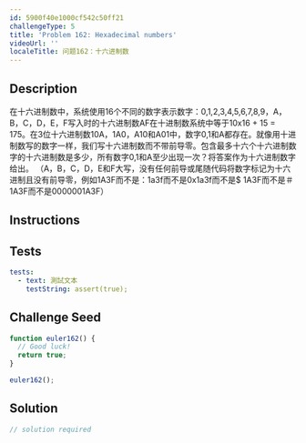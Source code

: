 ```yaml
---
id: 5900f40e1000cf542c50ff21
challengeType: 5
title: 'Problem 162: Hexadecimal numbers'
videoUrl: ''
localeTitle: 问题162：十六进制数
---
```


## Description
<section id="description">在十六进制数中，系统使用16个不同的数字表示数字：0,1,2,3,4,5,6,7,8,9，A，B，C，D，E，F写入时的十六进制数AF在十进制数系统中等于10x16 + 15 = 175。在3位十六进制数10A，1A0，A10和A01中，数字0,1和A都存在。就像用十进制数写的数字一样，我们写十六进制数而不带前导零。包含最多十六个十六进制数字的十六进制数是多少，所有数字0,1和A至少出现一次？将答案作为十六进制数字给出。 （A，B，C，D，E和F大写，没有任何前导或尾随代码将数字标记为十六进制且没有前导零，例如1A3F而不是：1a3f而不是0x1a3f而不是$ 1A3F而不是＃1A3F而不是0000001A3F） </section>

## Instructions
<section id="instructions">
</section>

## Tests
<section id='tests'>

```yml
tests:
  - text: 測試文本
    testString: assert(true);

```

</section>

## Challenge Seed
<section id='challengeSeed'>

<div id='js-seed'>

```js
function euler162() {
  // Good luck!
  return true;
}

euler162();

```

</div>



</section>

## Solution
<section id='solution'>

```js
// solution required
```
</section>
